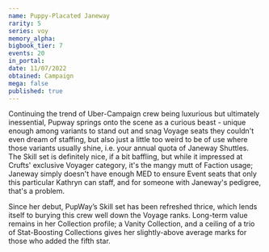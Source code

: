 ```yaml
---
name: Puppy-Placated Janeway
rarity: 5
series: voy
memory_alpha:
bigbook_tier: 7
events: 20
in_portal:
date: 11/07/2022
obtained: Campaign
mega: false
published: true
---
```


Continuing the trend of Uber-Campaign crew being luxurious but ultimately inessential, Pupway springs onto the scene as a curious beast - unique enough among variants to stand out and snag Voyage seats they couldn't even dream of staffing, but also just a little too weird to be of use where those variants usually shine, i.e. your annual quota of Janeway Shuttles. The Skill set is definitely nice, if a bit baffling, but while it impressed at Crufts' exclusive Voyager category, it's the mangy mutt of Faction usage; Janeway simply doesn't have enough MED to ensure Event seats that only this particular Kathryn can staff, and for someone with Janeway's pedigree, that's a problem.

Since her debut, PupWay’s Skill set has been refreshed thrice, which lends itself to burying this crew well down the Voyage ranks. Long-term value remains in her Collection profile; a Vanity Collection, and a ceiling of a trio of Stat-Boosting Collections gives her slightly-above average marks for those who added the fifth star.
